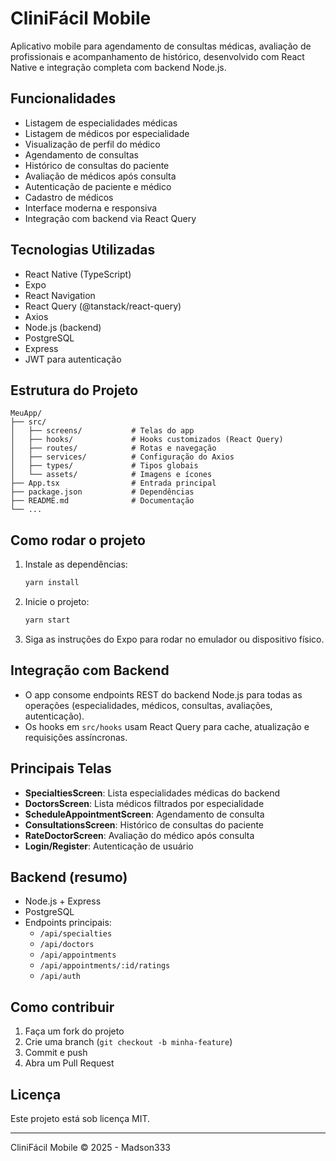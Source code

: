 # CliniFácil Mobile

Aplicativo mobile para agendamento de consultas médicas, avaliação de profissionais e acompanhamento de histórico, desenvolvido com React Native e integração completa com backend Node.js.

## Funcionalidades

- Listagem de especialidades médicas
- Listagem de médicos por especialidade
- Visualização de perfil do médico
- Agendamento de consultas
- Histórico de consultas do paciente
- Avaliação de médicos após consulta
- Autenticação de paciente e médico
- Cadastro de médicos
- Interface moderna e responsiva
- Integração com backend via React Query

## Tecnologias Utilizadas

- React Native (TypeScript)
- Expo
- React Navigation
- React Query (@tanstack/react-query)
- Axios
- Node.js (backend)
- PostgreSQL
- Express
- JWT para autenticação

## Estrutura do Projeto

```
MeuApp/
├── src/
│   ├── screens/           # Telas do app
│   ├── hooks/             # Hooks customizados (React Query)
│   ├── routes/            # Rotas e navegação
│   ├── services/          # Configuração do Axios
│   ├── types/             # Tipos globais
│   └── assets/            # Imagens e ícones
├── App.tsx                # Entrada principal
├── package.json           # Dependências
├── README.md              # Documentação
└── ...
```

## Como rodar o projeto

1. Instale as dependências:
   ```bash
   yarn install
   ```
2. Inicie o projeto:
   ```bash
   yarn start
   ```
3. Siga as instruções do Expo para rodar no emulador ou dispositivo físico.

## Integração com Backend

- O app consome endpoints REST do backend Node.js para todas as operações (especialidades, médicos, consultas, avaliações, autenticação).
- Os hooks em `src/hooks` usam React Query para cache, atualização e requisições assíncronas.

## Principais Telas

- **SpecialtiesScreen**: Lista especialidades médicas do backend
- **DoctorsScreen**: Lista médicos filtrados por especialidade
- **ScheduleAppointmentScreen**: Agendamento de consulta
- **ConsultationsScreen**: Histórico de consultas do paciente
- **RateDoctorScreen**: Avaliação do médico após consulta
- **Login/Register**: Autenticação de usuário

## Backend (resumo)

- Node.js + Express
- PostgreSQL
- Endpoints principais:
  - `/api/specialties`
  - `/api/doctors`
  - `/api/appointments`
  - `/api/appointments/:id/ratings`
  - `/api/auth`

## Como contribuir

1. Faça um fork do projeto
2. Crie uma branch (`git checkout -b minha-feature`)
3. Commit e push
4. Abra um Pull Request

## Licença

Este projeto está sob licença MIT.

---

CliniFácil Mobile © 2025 - Madson333
